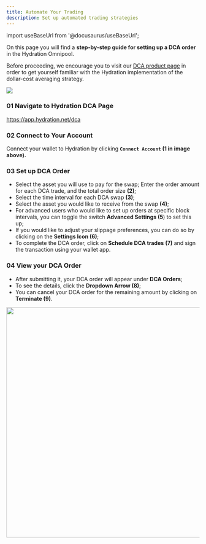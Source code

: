 ```yaml
---
title: Automate Your Trading
description: Set up automated trading strategies
---
```


import useBaseUrl from '@docusaurus/useBaseUrl';

On this page you will find a **step-by-step guide for setting up a DCA order** in the Hydration Omnipool.

Before proceeding, we encourage you to visit our [DCA product page](/products/trading/pro/dca) in order to get yourself familiar with the Hydration implementation of the dollar-cost averaging strategy.

<div style={{textAlign: 'center'}}>
  <img src={useBaseUrl('/howto_dca/dca.jpg')} />
</div>  

### 01 Navigate to Hydration DCA Page

https://app.hydration.net/dca

### 02 Connect to Your Account

Connect your wallet to Hydration by clicking **`Connect Account` (1 in image above).**

### 03 Set up DCA Order
* Select the asset you will use to pay for the swap; Enter the order amount for each DCA trade, and the total order size **(2)**;
* Select the time interval for each DCA swap **(3)**;
* Select the asset you would like to receive from the swap **(4)**;
* For advanced users who would like to set up orders at specific block intervals, you can toggle the switch **Advanced Settings (5**) to set this up;
* If you would like to adjust your slippage preferences, you can do so by clicking on the **Settings Icon (6)**;
* To complete the DCA order, click on **Schedule DCA trades** **(7)** and sign the transaction using your wallet app.

### 04 View your DCA Order
* After submitting it, your DCA order will appear under **DCA Orders**;
* To see the details, click the **Dropdown Arrow (8)**;
* You can cancel your DCA order for the remaining amount by clicking on **Terminate (9)**.

<div style={{textAlign: 'center'}}>
  <img src={useBaseUrl('/howto_dca/dca_overview.jpg')} width="600px" />
</div>  
